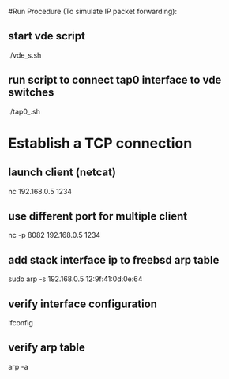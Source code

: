#Run Procedure (To simulate IP packet forwarding):
## start vde script
./vde_s.sh

## run script to connect tap0 interface  to vde switches
./tap0_.sh


# Establish a TCP connection


## launch client (netcat)
nc 192.168.0.5 1234

## use different port for multiple client
nc -p 8082 192.168.0.5 1234

## add stack interface ip to freebsd arp table
sudo arp -s 192.168.0.5 12:9f:41:0d:0e:64

## verify interface configuration
ifconfig

## verify arp table
arp -a

